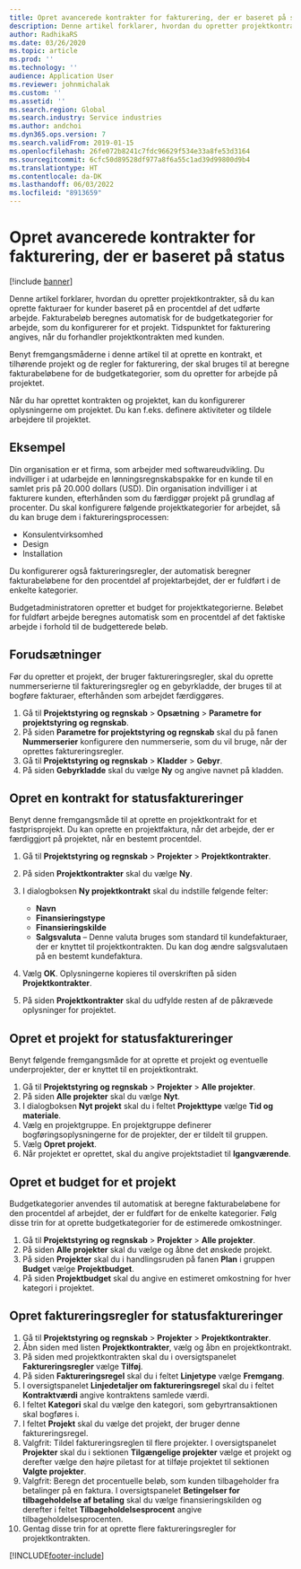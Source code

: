 ```yaml
---
title: Opret avancerede kontrakter for fakturering, der er baseret på status
description: Denne artikel forklarer, hvordan du opretter projektkontrakter, så du kan generere fakturaer for kunder baseret på en procentdel af det udførte arbejde.
author: RadhikaRS
ms.date: 03/26/2020
ms.topic: article
ms.prod: ''
ms.technology: ''
audience: Application User
ms.reviewer: johnmichalak
ms.custom: ''
ms.assetid: ''
ms.search.region: Global
ms.search.industry: Service industries
ms.author: andchoi
ms.dyn365.ops.version: 7
ms.search.validFrom: 2019-01-15
ms.openlocfilehash: 26fe072b8241c7fdc96629f534e33a8fe53d3164
ms.sourcegitcommit: 6cfc50d89528df977a8f6a55c1ad39d99800d9b4
ms.translationtype: HT
ms.contentlocale: da-DK
ms.lasthandoff: 06/03/2022
ms.locfileid: "8913659"
---
```

# <a name="create-advanced-contracts-for-billing-based-on-progress"></a>Opret avancerede kontrakter for fakturering, der er baseret på status
[!include [banner](../includes/banner.md)]

Denne artikel forklarer, hvordan du opretter projektkontrakter, så du kan oprette fakturaer for kunder baseret på en procentdel af det udførte arbejde. Fakturabeløb beregnes automatisk for de budgetkategorier for arbejde, som du konfigurerer for et projekt. Tidspunktet for fakturering angives, når du forhandler projektkontrakten med kunden.

Benyt fremgangsmåderne i denne artikel til at oprette en kontrakt, et tilhørende projekt og de regler for fakturering, der skal bruges til at beregne fakturabeløbene for de budgetkategorier, som du opretter for arbejde på projektet.

Når du har oprettet kontrakten og projektet, kan du konfigurerer oplysningerne om projektet. Du kan f.eks. definere aktiviteter og tildele arbejdere til projektet.

## <a name="example"></a>Eksempel

Din organisation er et firma, som arbejder med softwareudvikling. Du indvilliger i at udarbejde en lønningsregnskabspakke for en kunde til en samlet pris på 20.000 dollars (USD). Din organisation indvilliger i at fakturere kunden, efterhånden som du færdiggør projekt på grundlag af procenter. Du skal konfigurere følgende projektkategorier for arbejdet, så du kan bruge dem i faktureringsprocessen:

- Konsulentvirksomhed
- Design
- Installation

Du konfigurerer også faktureringsregler, der automatisk beregner fakturabeløbene for den procentdel af projektarbejdet, der er fuldført i de enkelte kategorier.

Budgetadministratoren opretter et budget for projektkategorierne. Beløbet for fuldført arbejde beregnes automatisk som en procentdel af det faktiske arbejde i forhold til de budgetterede beløb.

## <a name="prerequisites"></a>Forudsætninger

Før du opretter et projekt, der bruger faktureringsregler, skal du oprette nummerserierne til faktureringsregler og en gebyrkladde, der bruges til at bogføre fakturaer, efterhånden som arbejdet færdiggøres.

1. Gå til **Projektstyring og regnskab** \> **Opsætning** \> **Parametre for projektstyring og regnskab**.
2. På siden **Parametre for projektstyring og regnskab** skal du på fanen **Nummerserier** konfigurere den nummerserie, som du vil bruge, når der oprettes faktureringsregler.
3. Gå til **Projektstyring og regnskab** \> **Kladder** \> **Gebyr**.
4. På siden **Gebyrkladde** skal du vælge **Ny** og angive navnet på kladden.

## <a name="create-a-contract-for-progress-billings"></a>Opret en kontrakt for statusfaktureringer

Benyt denne fremgangsmåde til at oprette en projektkontrakt for et fastprisprojekt. Du kan oprette en projektfaktura, når det arbejde, der er færdiggjort på projektet, når en bestemt procentdel.

1. Gå til **Projektstyring og regnskab** \> **Projekter** \> **Projektkontrakter**.
2. På siden **Projektkontrakter** skal du vælge **Ny**.
3. I dialogboksen **Ny projektkontrakt** skal du indstille følgende felter:

    - **Navn**
    - **Finansieringstype**
    - **Finansieringskilde**
    - **Salgsvaluta** – Denne valuta bruges som standard til kundefakturaer, der er knyttet til projektkontrakten. Du kan dog ændre salgsvalutaen på en bestemt kundefaktura.

4. Vælg **OK**. Oplysningerne kopieres til overskriften på siden **Projektkontrakter**.
5. På siden **Projektkontrakter** skal du udfylde resten af de påkrævede oplysninger for projektet.

## <a name="create-a-project-for-progress-billings"></a>Opret et projekt for statusfaktureringer

Benyt følgende fremgangsmåde for at oprette et projekt og eventuelle underprojekter, der er knyttet til en projektkontrakt.

1. Gå til **Projektstyring og regnskab** \> **Projekter** \> **Alle projekter**.
2. På siden **Alle projekter** skal du vælge **Nyt**.
3. I dialogboksen **Nyt projekt** skal du i feltet **Projekttype** vælge **Tid og materiale**.
4. Vælg en projektgruppe. En projektgruppe definerer bogføringsoplysningerne for de projekter, der er tildelt til gruppen.
5. Vælg **Opret projekt**.
6. Når projektet er oprettet, skal du angive projektstadiet til **Igangværende**.

## <a name="create-a-budget-for-a-project"></a>Opret et budget for et projekt

Budgetkategorier anvendes til automatisk at beregne fakturabeløbene for den procentdel af arbejdet, der er fuldført for de enkelte kategorier. Følg disse trin for at oprette budgetkategorier for de estimerede omkostninger.

1. Gå til **Projektstyring og regnskab** \> **Projekter** \> **Alle projekter**.
2. På siden **Alle projekter** skal du vælge og åbne det ønskede projekt.
3. På siden **Projekter** skal du i handlingsruden på fanen **Plan** i gruppen **Budget** vælge **Projektbudget**.
4. På siden **Projektbudget** skal du angive en estimeret omkostning for hver kategori i projektet.

## <a name="create-billing-rules-for-progress-billings"></a>Opret faktureringsregler for statusfaktureringer

1. Gå til **Projektstyring og regnskab** \> **Projekter** \> **Projektkontrakter**.
2. Åbn siden med listen **Projektkontrakter**, vælg og åbn en projektkontrakt.
3. På siden med projektkontrakten skal du i oversigtspanelet **Faktureringsregler** vælge **Tilføj**.
4. På siden **Faktureringsregel** skal du i feltet **Linjetype** vælge **Fremgang**.
5. I oversigtspanelet **Linjedetaljer om faktureringsregel** skal du i feltet **Kontraktværdi** angive kontraktens samlede værdi.
6. I feltet **Kategori** skal du vælge den kategori, som gebyrtransaktionen skal bogføres i.
7. I feltet **Projekt** skal du vælge det projekt, der bruger denne faktureringsregel.
8. Valgfrit: Tildel faktureringsreglen til flere projekter. I oversigtspanelet **Projekter** skal du i sektionen **Tilgængelige projekter** vælge et projekt og derefter vælge den højre piletast for at tilføje projektet til sektionen **Valgte projekter**.
9. Valgfrit: Beregn det procentuelle beløb, som kunden tilbageholder fra betalinger på en faktura. I oversigtspanelet **Betingelser for tilbageholdelse af betaling** skal du vælge finansieringskilden og derefter i feltet **Tilbageholdelsesprocent** angive tilbageholdelsesprocenten.
10. Gentag disse trin for at oprette flere faktureringsregler for projektkontrakten.


[!INCLUDE[footer-include](../includes/footer-banner.md)]